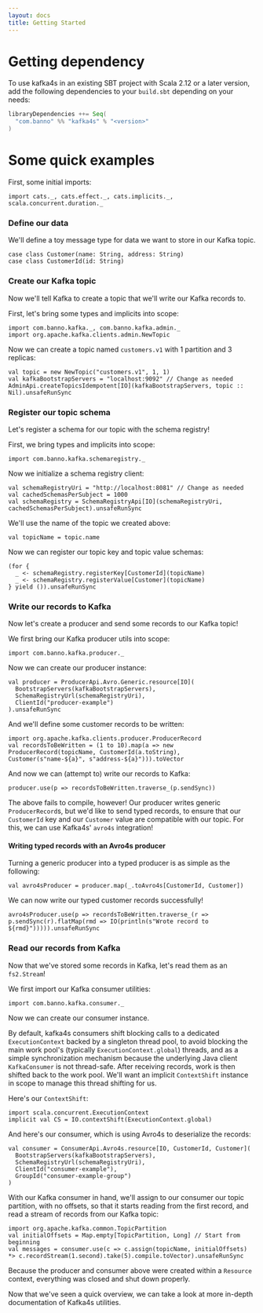 ```yaml
---
layout: docs
title: Getting Started
---
```


# Getting dependency

To use kafka4s in an existing SBT project with Scala 2.12 or a later version, add the following dependencies to your
`build.sbt` depending on your needs:

```scala
libraryDependencies ++= Seq(
  "com.banno" %% "kafka4s" % "<version>"
)
```

# Some quick examples

First, some initial imports:
```tut
import cats._, cats.effect._, cats.implicits._, scala.concurrent.duration._
```

### Define our data

We'll define a toy message type for data we want to store in our Kafka topic.

```tut
case class Customer(name: String, address: String)
case class CustomerId(id: String)
```

### Create our Kafka topic

Now we'll tell Kafka to create a topic that we'll write our Kafka records to.

First, let's bring some types and implicits into scope:

```tut
import com.banno.kafka._, com.banno.kafka.admin._
import org.apache.kafka.clients.admin.NewTopic
```

Now we can create a topic named `customers.v1` with 1 partition and 3 replicas:

```tut
val topic = new NewTopic("customers.v1", 1, 1)
val kafkaBootstrapServers = "localhost:9092" // Change as needed
AdminApi.createTopicsIdempotent[IO](kafkaBootstrapServers, topic :: Nil).unsafeRunSync
```

### Register our topic schema 

Let's register a schema for our topic with the schema registry!

First, we bring types and implicits into scope:

```tut
import com.banno.kafka.schemaregistry._
```
Now we initialize a schema registry client:

```tut
val schemaRegistryUri = "http://localhost:8081" // Change as needed
val cachedSchemasPerSubject = 1000
val schemaRegistry = SchemaRegistryApi[IO](schemaRegistryUri, cachedSchemasPerSubject).unsafeRunSync
```

We'll use the name of the topic we created above:

```tut
val topicName = topic.name
```

Now we can register our topic key and topic value schemas:


```tut
(for {
  _ <- schemaRegistry.registerKey[CustomerId](topicName)
  _ <- schemaRegistry.registerValue[Customer](topicName)
} yield ()).unsafeRunSync
```

### Write our records to Kafka

Now let's create a producer and send some records to our Kafka topic!

We first bring our Kafka producer utils into scope:

```tut
import com.banno.kafka.producer._
```

Now we can create our producer instance:

```tut
val producer = ProducerApi.Avro.Generic.resource[IO](
  BootstrapServers(kafkaBootstrapServers),
  SchemaRegistryUrl(schemaRegistryUri),
  ClientId("producer-example")
).unsafeRunSync
```

And we'll define some customer records to be written:

```tut
import org.apache.kafka.clients.producer.ProducerRecord
val recordsToBeWritten = (1 to 10).map(a => new ProducerRecord(topicName, CustomerId(a.toString), Customer(s"name-${a}", s"address-${a}"))).toVector
```

And now we can (attempt to) write our records to Kafka:

```tut:fail
producer.use(p => recordsToBeWritten.traverse_(p.sendSync))
```

The above fails to compile, however! Our producer writes generic
`ProducerRecord`s, but we'd like to send typed records, to ensure that
our `CustomerId` key and our `Customer` value are compatible with our
topic. For this, we can use Kafka4s' `avro4s` integration!

#### Writing typed records with an Avro4s producer

Turning a generic producer into a typed producer is as simple as the following:

```tut
val avro4sProducer = producer.map(_.toAvro4s[CustomerId, Customer])
```

We can now write our typed customer records successfully!

```tut
avro4sProducer.use(p => recordsToBeWritten.traverse_(r => p.sendSync(r).flatMap(rmd => IO(println(s"Wrote record to ${rmd}"))))).unsafeRunSync
```

### Read our records from Kafka

Now that we've stored some records in Kafka, let's read them as an `fs2.Stream`!

We first import our Kafka consumer utilities:
```tut
import com.banno.kafka.consumer._
```

Now we can create our consumer instance.

By default, kafka4s consumers shift blocking calls to a dedicated `ExecutionContext` backed by a singleton thread pool, to avoid blocking the main work pool's (typically `ExecutionContext.global`) threads, and as a simple synchronization mechanism because the underlying Java client `KafkaConsumer` is not thread-safe. After receiving records, work is then shifted back to the work pool. We'll want an implicit `ContextShift` instance in scope to manage this thread shifting for us.

Here's our `ContextShift`:

```tut
import scala.concurrent.ExecutionContext
implicit val CS = IO.contextShift(ExecutionContext.global)
```

And here's our consumer, which is using Avro4s to deserialize the records:

```tut
val consumer = ConsumerApi.Avro4s.resource[IO, CustomerId, Customer](
  BootstrapServers(kafkaBootstrapServers), 
  SchemaRegistryUrl(schemaRegistryUri),
  ClientId("consumer-example"),
  GroupId("consumer-example-group")
)
```

With our Kafka consumer in hand, we'll assign to our consumer our topic partition, with no offsets, so that it starts reading from the first record, and read a stream of records from our Kafka topic:
```tut
import org.apache.kafka.common.TopicPartition
val initialOffsets = Map.empty[TopicPartition, Long] // Start from beginning
val messages = consumer.use(c => c.assign(topicName, initialOffsets) *> c.recordStream(1.second).take(5).compile.toVector).unsafeRunSync
```

Because the producer and consumer above were created within a `Resource` context, everything was closed and shut down properly.

Now that we've seen a quick overview, we can take a look at more in-depth documentation of Kafka4s utilities.

